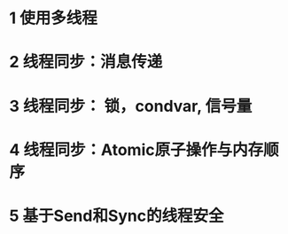 # 1 使用多线程



# 2 线程同步：消息传递



# 3 线程同步： 锁，condvar, 信号量



# 4 线程同步：Atomic原子操作与内存顺序



# 5 基于Send和Sync的线程安全

